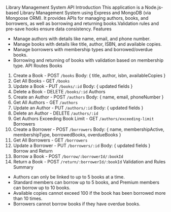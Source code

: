 Library Management System API
Introduction
This application is a Node.js-based Library Management System using Express and MongoDB (via Mongoose ORM). It provides APIs for managing authors, books, and borrowers, as well as borrowing and returning books.Validation rules and pre-save hooks ensure data consistency.
Features
- Manage authors with details like name, email, and phone number.
- Manage books with details like title, author, ISBN, and available copies.
- Manage borrowers with membership types and borrowed/overdue books.
- Borrowing and returning of books with validation based on membership type.
API Routes
Books
1. Create a Book - POST `/books`
Body: { title, author, isbn, availableCopies }
2. Get All Books - GET `/books`
3. Update a Book - PUT `/books/:id`
Body: { updated fields }
4. Delete a Book - DELETE `/books/:id`
Authors
1. Create an Author - POST `/authors`
Body: { name, email, phoneNumber }
2. Get All Authors - GET `/authors`
3. Update an Author - PUT `/authors/:id`
Body: { updated fields }
4. Delete an Author - DELETE `/authors/:id`
5. Get Authors Exceeding Book Limit - GET `/authors/exceeding-limit`
Borrowers
1. Create a Borrower - POST `/borrowers`
Body: { name, membershipActive, membershipType, borrowedBooks, overdueBooks }
2. Get All Borrowers - GET `/borrowers`
3. Update a Borrower - PUT `/borrowers/:id`
Body: { updated fields }
Borrow and Return
1. Borrow a Book - POST `/borrow/:borrowerId/:bookId`
2. Return a Book - POST `/return/:borrowerId/:bookId`
Validation and Rules Summary
- Authors can only be linked to up to 5 books at a time.
- Standard members can borrow up to 5 books, and Premium members can borrow up to 10 books.
- Available copies cannot exceed 100 if the book has been borrowed more than 10 times.
- Borrowers cannot borrow books if they have overdue books.
